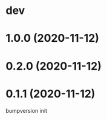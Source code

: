 dev
===


1.0.0 (2020-11-12)
==================


0.2.0 (2020-11-12)
==================


0.1.1 (2020-11-12)
==================
bumpversion init